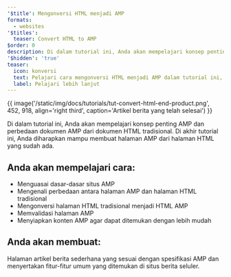 ```yaml
---
'$title': Mengonversi HTML menjadi AMP
formats:
  - websites
'$titles':
  teaser: Convert HTML to AMP
$order: 0
description: Di dalam tutorial ini, Anda akan mempelajari konsep penting AMP dan perbedaan dokumen AMP dari dokumen HTML tradisional. Di akhir tutorial ini
'$hidden': 'true'
teaser:
  icon: konversi
  text: Pelajari cara mengonversi HTML menjadi AMP dalam tutorial ini, langkah demi langkah.
  label: Pelajari lebih lanjut
---
```


{{ image('/static/img/docs/tutorials/tut-convert-html-end-product.png', 452, 918, align='right third', caption='Artikel berita yang telah selesai') }}

Di dalam tutorial ini, Anda akan mempelajari konsep penting AMP dan perbedaan dokumen AMP dari dokumen HTML tradisional. Di akhir tutorial ini, Anda diharapkan mampu membuat halaman AMP dari halaman HTML yang sudah ada.

## Anda akan mempelajari cara:

- Menguasai dasar-dasar situs AMP
- Mengenali perbedaan antara halaman AMP dan halaman HTML tradisional
- Mengonversi halaman HTML tradisional menjadi HTML AMP
- Memvalidasi halaman AMP
- Menyiapkan konten AMP agar dapat ditemukan dengan lebih mudah

## Anda akan membuat:

Halaman artikel berita sederhana yang sesuai dengan spesifikasi AMP dan menyertakan fitur-fitur umum yang ditemukan di situs berita seluler.
